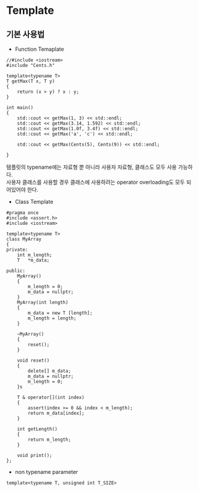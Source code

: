 # Template

## 기본 사용법
- Function Temaplate
```
//#include <iostream>
#include "Cents.h"

template<typename T>
T getMax(T x, T y)
{
    return (x > y) ? x : y;
}

int main()
{
    std::cout << getMax(1, 3) << std::endl;
    std::cout << getMax(3.14, 1.592) << std::endl;
    std::cout << getMax(1.0f, 3.4f) << std::endl;
    std::cout << getMax('a', 'c') << std::endl;

    std::cout << getMax(Cents(5), Cents(9)) << std::endl;

}
```
템플릿의 typename에는 자료형 뿐 아니라 사용자 자료형, 클래스도 모두 사용 가능하다.  
사용자 클래스를 사용할 경우 클래스에 사용하려는 operator overloading도 모두 되어있어야 한다.  


- Class Template
```
#pragma once
#include <assert.h>
#include <iostream>

template<typename T>
class MyArray
{
private:
    int m_length;
    T   *m_data;

public:
    MyArray()
    {
        m_length = 0;
        m_data = nullptr;
    }
    MyArray(int length)
    {
        m_data = new T [length];
        m_length = length;
    }

    ~MyArray()
    {
        reset();
    }

    void reset()
    {
        delete[] m_data;
        m_data = nullptr;
        m_length = 0;
    }s

    T & operator[](int index)
    {
        assert(index >= 0 && index < m_length);
        return m_data[index];
    }

    int getLength()
    {
        return m_length;
    }

    void print();
};
```

- non typename parameter
```
template<typename T, unsigned int T_SIZE>
```